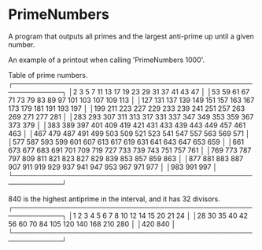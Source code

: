 # PrimeNumbers
A program that outputs all primes and the largest anti-prime up until a given number.
 
 An example of a printout when calling 'PrimeNumbers 1000'.
 
 Table of prime numbers.
┌────────────────────────────────────────────────────────────┐
│2   3   5   7   11  13  17  19  23  29  31  37  41  43  47  │
│53  59  61  67  71  73  79  83  89  97  101 103 107 109 113 │
│127 131 137 139 149 151 157 163 167 173 179 181 191 193 197 │
│199 211 223 227 229 233 239 241 251 257 263 269 271 277 281 │
│283 293 307 311 313 317 331 337 347 349 353 359 367 373 379 │
│383 389 397 401 409 419 421 431 433 439 443 449 457 461 463 │
│467 479 487 491 499 503 509 521 523 541 547 557 563 569 571 │
│577 587 593 599 601 607 613 617 619 631 641 643 647 653 659 │
│661 673 677 683 691 701 709 719 727 733 739 743 751 757 761 │
│769 773 787 797 809 811 821 823 827 829 839 853 857 859 863 │
│877 881 883 887 907 911 919 929 937 941 947 953 967 971 977 │
│983 991 997                                                 │
└────────────────────────────────────────────────────────────┘

840 is the highest antiprime in the interval, and it has 32 divisors.
┌────────────────────────────────────────────────────────────┐
│1   2   3   4   5   6   7   8   10  12  14  15  20  21  24  │
│28  30  35  40  42  56  60  70  84  105 120 140 168 210 280 │
│420 840                                                     │
└────────────────────────────────────────────────────────────┘
